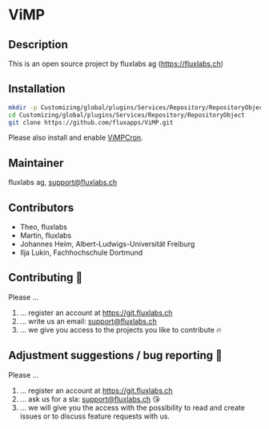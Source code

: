 ViMP
============
## Description
This is an open source project by fluxlabs ag (https://fluxlabs.ch)

## Installation
```bash
mkdir -p Customizing/global/plugins/Services/Repository/RepositoryObject
cd Customizing/global/plugins/Services/Repository/RepositoryObject
git clone https://github.com/fluxapps/ViMP.git
```

Please also install and enable [ViMPCron](https://github.com/fluxapps/ViMPCron).

## Maintainer
fluxlabs ag, support@fluxlabs.ch

## Contributors
* Theo, fluxlabs
* Martin, fluxlabs
* Johannes Heim, Albert-Ludwigs-Universität Freiburg
* Ilja Lukin, Fachhochschule Dortmund

## Contributing :purple_heart:
Please ...
1. ... register an account at https://git.fluxlabs.ch
2. ... write us an email: support@fluxlabs.ch
3. ... we give you access to the projects you like to contribute :fire:

## Adjustment suggestions / bug reporting :feet:
Please ...
1. ... register an account at https://git.fluxlabs.ch
2. ... ask us for a sla: support@fluxlabs.ch :kissing_heart:
3. ... we will give you the access with the possibility to read and create issues or to discuss feature requests with us.

